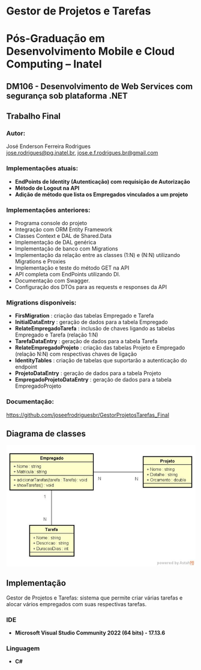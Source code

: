 # Gestor de Projetos e Tarefas

# Pós-Graduação em Desenvolvimento Mobile e Cloud Computing – Inatel
## DM106 - Desenvolvimento de Web Services com segurança sob plataforma .NET

## Trabalho Final

### Autor: 
José Enderson Ferreira Rodrigues   
jose.rodrigues@pg.inatel.br, jose.e.f.rodrigues.br@gmail.com

### Implementações atuais: 
* **EndPoints de Identity (Autenticação) com requisição de Autorização**
* **Método de Logout na API**
* **Adição de método que lista os Empregados vinculados a um projeto**

### Implementações anteriores: 
* Programa console do projeto
* Integração com ORM Entity Framework
* Classes Context e DAL de Shared.Data
* Implementação de DAL genérica
* Implementação de banco com Migrations
* Implementação da relação entre as classes (1:N) e (N:N) utilizando Migrations e Proxies
* Implementação e teste do método GET na API
* API completa com EndPoints utilizando DI.
* Documentação com Swagger.
* Configuração dos DTOs para as requests e responses da API

### Migrations disponíveis: 
* **FirsMigration** : criação das tabelas Empregado e Tarefa
* **InitialDataEntry** : geração de dados para a tabela Empregado
* **RelateEmpregadoTarefa** : inclusão de chaves ligando as tabelas Empregado e Tarefa (relação 1:N)
* **TarefaDataEntry** : geração de dados para a tabela Tarefa
* **RelateEmpregadoProjeto** : criação das tabelas Projeto e Empregado (relação N:N) com respectivas chaves de ligação 
* **IdentityTables** : criação de tabelas que suportarão a autenticação do endpoint
* **ProjetoDataEntry** : geração de dados para a tabela Projeto
* **EmpregadoProjetoDataEntry** : geração de dados para a tabela EmpregadoProjeto

### Documentação: 
https://github.com/joseefrodriguesbr/GestorProjetosTarefas_Final

## Diagrama de classes

<img style="margin-right: 30px" src="https://github.com/joseefrodriguesbr/GestorProjetosTarefas_Final/blob/master/Class%20Diagram.jpg" width="600px;" alt="Avatar"/><br>

## Implementação
Gestor de Projetos e Tarefas: sistema que permite criar várias tarefas e alocar vários empregados com suas respectivas tarefas. 

### IDE
- **Microsoft Visual Studio Community 2022 (64 bits) - 17.13.6**
### Linguagem
- **C#**




